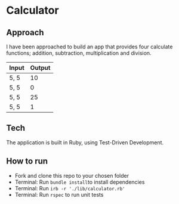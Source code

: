 # Calculator

## Approach

I have been approached to build an app that provides four calculate functions; addition, subtraction, multiplication and division.

| Input | Output |
| ----- | ------ |
| 5, 5  | 10     |
| 5, 5  | 0      |
| 5, 5  | 25     |
| 5, 5  | 1      |

## Tech

The application is built in Ruby, using Test-Driven Development.

## How to run

- Fork and clone this repo to your chosen folder
- Terminal: Run `bundle install`to install dependencies
- Terminal: Run `irb -r './lib/calculator.rb'`
- Terminal: Run `rspec` to run unit tests
